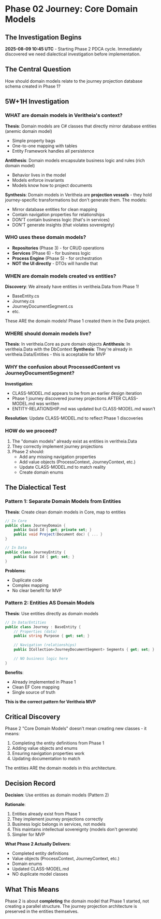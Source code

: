 # Phase 02 Journey: Core Domain Models

## The Investigation Begins

**2025-08-09 10:45 UTC** - Starting Phase 2 PDCA cycle. Immediately discovered we need dialectical investigation before implementation.

## The Central Question

How should domain models relate to the journey projection database schema created in Phase 1?

## 5W+1H Investigation

### WHAT are domain models in Veritheia's context?

**Thesis**: Domain models are C# classes that directly mirror database entities (anemic domain model)
- Simple property bags
- One-to-one mapping with tables
- Entity Framework handles all persistence

**Antithesis**: Domain models encapsulate business logic and rules (rich domain model)
- Behavior lives in the model
- Models enforce invariants
- Models know how to project documents

**Synthesis**: Domain models in Veritheia are **projection vessels** - they hold journey-specific transformations but don't generate them. The models:
- Mirror database entities for clean mapping
- Contain navigation properties for relationships
- DON'T contain business logic (that's in services)
- DON'T generate insights (that violates sovereignty)

### WHO uses these domain models?

- **Repositories** (Phase 3) - for CRUD operations
- **Services** (Phase 6) - for business logic
- **Process Engine** (Phase 5) - for orchestration
- **NOT the UI directly** - DTOs will handle that

### WHEN are domain models created vs entities?

**Discovery**: We already have entities in veritheia.Data from Phase 1!
- BaseEntity.cs
- Journey.cs
- JourneyDocumentSegment.cs
- etc.

These ARE the domain models! Phase 1 created them in the Data project.

### WHERE should domain models live?

**Thesis**: In veritheia.Core as pure domain objects
**Antithesis**: In veritheia.Data with the DbContext
**Synthesis**: They're already in veritheia.Data/Entities - this is acceptable for MVP

### WHY the confusion about ProcessedContent vs JourneyDocumentSegment?

**Investigation**: 
- CLASS-MODEL.md appears to be from an earlier design iteration
- Phase 1 journey discovered journey projections AFTER CLASS-MODEL.md was written
- ENTITY-RELATIONSHIP.md was updated but CLASS-MODEL.md wasn't

**Resolution**: Update CLASS-MODEL.md to reflect Phase 1 discoveries

### HOW do we proceed?

1. The "domain models" already exist as entities in veritheia.Data
2. They correctly implement journey projections
3. Phase 2 should:
   - Add any missing navigation properties
   - Add value objects (ProcessContext, JourneyContext, etc.)
   - Update CLASS-MODEL.md to match reality
   - Create domain enums

## The Dialectical Test

### Pattern 1: Separate Domain Models from Entities

**Thesis**: Create clean domain models in Core, map to entities
```csharp
// In Core
public class JourneyDomain {
    public Guid Id { get; private set; }
    public void Project(Document doc) { ... }
}

// In Data  
public class JourneyEntity {
    public Guid Id { get; set; }
}
```

**Problems**: 
- Duplicate code
- Complex mapping
- No clear benefit for MVP

### Pattern 2: Entities AS Domain Models

**Thesis**: Use entities directly as domain models
```csharp
// In Data/Entities
public class Journey : BaseEntity {
    // Properties (data)
    public string Purpose { get; set; }
    
    // Navigation (relationships)  
    public ICollection<JourneyDocumentSegment> Segments { get; set; }
    
    // NO business logic here
}
```

**Benefits**:
- Already implemented in Phase 1
- Clean EF Core mapping
- Single source of truth

**This is the correct pattern for Veritheia MVP**

## Critical Discovery

Phase 2 "Core Domain Models" doesn't mean creating new classes - it means:
1. Completing the entity definitions from Phase 1
2. Adding value objects and enums
3. Ensuring navigation properties work
4. Updating documentation to match

The entities ARE the domain models in this architecture.

## Decision Record

**Decision**: Use entities as domain models (Pattern 2)

**Rationale**:
1. Entities already exist from Phase 1
2. They implement journey projections correctly
3. Business logic belongs in services, not models
4. This maintains intellectual sovereignty (models don't generate)
5. Simpler for MVP

**What Phase 2 Actually Delivers**:
- Completed entity definitions
- Value objects (ProcessContext, JourneyContext, etc.)
- Domain enums
- Updated CLASS-MODEL.md
- NO duplicate model classes

## What This Means

Phase 2 is about **completing** the domain model that Phase 1 started, not creating a parallel structure. The journey projection architecture is preserved in the entities themselves.